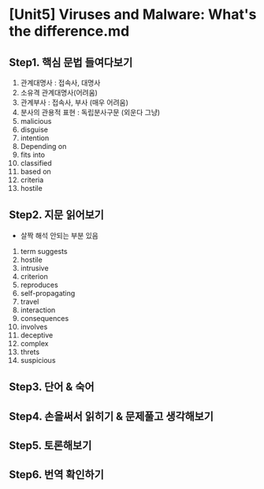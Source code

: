 # [Unit5] Viruses and Malware: What's the difference.md

## Step1. 핵심 문법 들여다보기
 1) 관계대명사 : 접속사, 대명사
 2) 소유격 관계대명사(어려움)
 3) 관계부사 : 접속사, 부사 (매우 어려움)
 4) 분사의 관용적 표현 : 독립분사구문 (외운다 그냥)
 5) malicious
 6) disguise
 7) intention
 8) Depending on
 9) fits into
 10) classified
 11) based on
 12) criteria
 13) hostile

## Step2. 지문 읽어보기
 - 살짝 해석 안되는 부분 있음
 1) term suggests
 2) hostile
 3) intrusive
 4) criterion
 5) reproduces
 6) self-propagating
 7) travel
 8) interaction
 9) consequences
 10) involves
 11) deceptive
 12) complex
 13) threts
 14) suspicious

## Step3. 단어 & 숙어
  
## Step4. 손을써서 읽히기 & 문제풀고 생각해보기 

## Step5. 토론해보기

## Step6. 번역 확인하기
